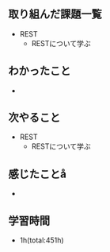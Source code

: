 ## 取り組んだ課題一覧
- REST
  - RESTについて学ぶ

## わかったこと
- 
 
## 次やること
- REST
  - RESTについて学ぶ

## 感じたことå
- 

## 学習時間
- 1h(total:451h)
